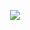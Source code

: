 <p align="center">
<img src="https://capsule-render.vercel.app/api?type=waving&color=timeGradient&height=300&&section=header&text=Hello!%&fontSize=90&fontAlign=50&fontAlignY=30&desc=Welcome%20To%20BeiChen's%20Space!&descAlign=50&descSize=30&descAlignY=60&animation=twinkling" />
</p>

